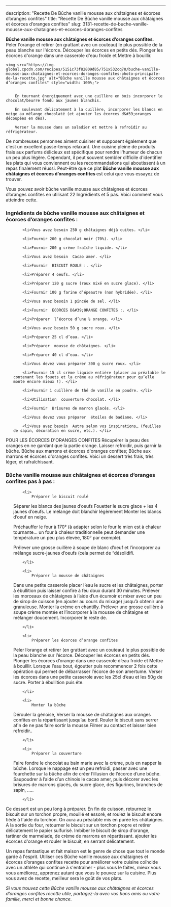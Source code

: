 ---
description: "Recette De Bûche vanille mousse aux châtaignes et écorces d’oranges confites"
title: "Recette De Bûche vanille mousse aux châtaignes et écorces d’oranges confites"
slug: 3131-recette-de-buche-vanille-mousse-aux-chataignes-et-ecorces-doranges-confites

<p>
	<strong>Bûche vanille mousse aux châtaignes et écorces d’oranges confites</strong>. 
	Peler l&#39;orange et retirer (en grattant avec un couteau) le plus possible de la peau blanche sur l&#39;écorce. Découper les écorces en petits dés. Plonger les écorces d&#39;orange dans une casserole d&#39;eau froide et Mettre à bouillir.
</p>
<p>
	
	<img src="https://img-global.cpcdn.com/recipes/5151c73f82809d85/751x532cq70/buche-vanille-mousse-aux-chataignes-et-ecorces-doranges-confites-photo-principale-de-la-recette.jpg" alt="Bûche vanille mousse aux châtaignes et écorces d’oranges confites" style="width: 100%;">
	
	
		En tournant énergiquement avec une cuillère en bois incorporer le chocolat/beurre fondu aux jaunes blanchis.
	
		En soulevant délicatement à la cuillère, incorporer les blancs en neige au mélange chocolaté (et ajouter les écorces d&#39;oranges découpées en dés).
	
		Verser la mousse dans un saladier et mettre à refroidir au réfrigérateur.
	
</p>

De nombreuses personnes aiment cuisiner et supposent également que c'est un excellent passe-temps relaxant. Une cuisine pleine de produits frais aux parfums délicieux est spécifique pour rendre l'humeur de chacun un peu plus légère. Cependant, il peut souvent sembler difficile d'identifier les plats qui vous conviennent ou les recommandations qui aboutissent à un repas finalement réussi. Peut-être que ce plat <strong> Bûche vanille mousse aux châtaignes et écorces d’oranges confites </strong> est celui que vous essayez de trouver.

<!--inarticleads1-->

Vous pouvez avoir bûche vanille mousse aux châtaignes et écorces d’oranges confites en utilisant 22 Ingrédients et 5 pas. Voici comment vous atteindre cette.

<h3>Ingrédients de bûche vanille mousse aux châtaignes et écorces d’oranges confites :</h3>

<ol>
	
		<li>Vous avez besoin 250 g châtaignes déjà cuites. </li>
	
		<li>Fournir 200 g chocolat noir (70%). </li>
	
		<li>Fournir 200 g crème fraîche liquide. </li>
	
		<li>Vous avez besoin  Cacao amer. </li>
	
		<li>Fournir  BISCUIT ROULE :. </li>
	
		<li>Préparer 4 oeufs. </li>
	
		<li>Préparer 120 g sucre (roux mixé en sucre glace). </li>
	
		<li>Fournir 100 g farine d’épeautre (non hybridée). </li>
	
		<li>Vous avez besoin 1 pincée de sel. </li>
	
		<li>Fournir  ECORCES D&#39;ORANGE CONFITES :. </li>
	
		<li>Préparer  l’écorce d’une ½ orange. </li>
	
		<li>Vous avez besoin 50 g sucre roux. </li>
	
		<li>Préparer 25 cl d’eau. </li>
	
		<li>Préparer  mousse de châtaignes. </li>
	
		<li>Préparer 40 cl d’eau. </li>
	
		<li>Vous devez vous préparer 300 g sucre roux. </li>
	
		<li>Fournir 15 cl crème liquide entière (placer au préalable le contenant les fouets et la crème au réfrigérateur pour qu’elle monte encore mieux !). </li>
	
		<li>Fournir 1 cuillère de thé de vanille en poudre. </li>
	
		<li>Utilisation  couverture chocolat. </li>
	
		<li>Fournir  Brisures de marron glacés. </li>
	
		<li>Vous devez vous préparer  étoiles de badiane. </li>
	
		<li>Vous avez besoin  Autre selon vos inspirations… (feuilles de sapin, décoration en sucre, etc.). </li>
	
</ol>

POUR LES ÉCORCES D&#39;ORANGES CONFITES Récupérer la peau des oranges en ne gardant que la partie orange. Laisser refroidir, puis garnir la bûche. Bûche aux marrons et écorces d&#39;oranges confites; Bûche aux marrons et écorces d&#39;oranges confites. Voici un dessert très frais, très léger, et rafraîchissant. 

<!--inarticleads2-->

<h3>Bûche vanille mousse aux châtaignes et écorces d’oranges confites pas à pas :</h3>

<ol>
	
		<li>
			Préparer le biscuit roulé
Séparer les blancs des jaunes d’oeufs
Fouetter le sucre glace + les 4 jaunes d’oeufs. Le mélange doit blanchir légèrement
Monter les blancs d’oeuf en neige.

Préchauffer le four à 170° (à adapter selon le four le mien est à chaleur tournante… un four à chaleur traditionnelle peut demander une température un peu plus élevée, 180° par exemple).

Prélever une grosse cuillère à soupe de blanc d’oeuf et l’incorporer au mélange sucre-jaunes d’oeufs (cela permet de “désolidifi.
			
			
		</li>
	
		<li>
			Préparer la mousse de châtaignes
Dans une petite casserole placer l’eau le sucre et les châtaignes, porter à ébullition puis laisser confire à feu doux durant 30 minutes.
Prélever les morceaux de châtaignes à l’aide d’un écumoir et mixer avec un peu de sirop de cuisson (en ajouter au cours du mixage) jusqu’à obtenir une granuleuse.
Monter la crème en chantilly.
Prélever une grosse cuillère à soupe crème montée et l’incorporer à la mousse de châtaigne et mélanger doucement.
Incorporer le reste de.
			
			
		</li>
	
		<li>
			Préparer les écorces d’orange confites
Peler l’orange et retirer (en grattant avec un couteau) le plus possible de la peau blanche sur l’écorce. Découper les écorces en petits dés.
Plonger les écorces d’orange dans une casserole d’eau froide et Mettre à bouillir. Lorsque l’eau bout, égoutter puis recommencer 2 fois cette opération qui permet de débarrasser l’écorce de son amertume.
Verser les écorces dans une petite casserole avec les 25cl d’eau et les 50g de sucre.
Porter à ébullition puis éte.
			
			
		</li>
	
		<li>
			Monter la bûche
Dérouler la génoise, Verser la mousse de châtaignes aux oranges confites en la répartissant jusqu’au bord.
Rouler le biscuit sans serrer afin de ne pas faire sortir la mousse.Filmer au contact et laisser bien refroidir..
			
			
		</li>
	
		<li>
			Préparer la couverture
Faire fondre le chocolat au bain marie avec la crème, puis en napper la bûche.
Lorsque le nappage est un peu refroidi, passer avec une fourchette sur la bûche afin de créer l’illusion de l’écorce d’une bûche. Saupoudrer à l’aide d’un chinois le cacao amer, puis décorer avec les brisures de marrons glacés, du sucre glace, des figurines, branches de sapin, …..
			
			
		</li>
	
</ol>

Ce dessert est un peu long à préparer. En fin de cuisson, retournez le biscuit sur un torchon propre, mouillé et essoré, et roulez le biscuit encore tiède à l&#39;aide du torchon. On aura au préalable mis en purée les châtaignes. A la sortie du four, retourner le biscuit sur un torchon propre et retirer délicatement le papier sulfurisé. Imbiber le biscuit de sirop d&#39;orange, tartiner de marmelade, de crème de marrons en répartissant. ajouter les écorces d&#39;orange et rouler le biscuit, en serrant délicatement. 

<!--inarticleads1-->

<p>
Un repas fantastique et fait maison est le genre de chose que tout le monde garde à l'esprit. Utiliser ces Bûche vanille mousse aux châtaignes et écorces d’oranges confites recette pour améliorer votre cuisine coïncide avec un athlète qui continue à s'entraîner - plus vous le faites, mieux vous vous améliorez, apprenez autant que vous le pouvez sur la cuisine. Plus vous avez de recette, meilleur sera le goût de vos plats.
</p>

<p>
<i>Si vous trouvez cette Bûche vanille mousse aux châtaignes et écorces d’oranges confites recette utile, partagez-la avec vos bons amis ou votre famille, merci et bonne chance.</i>
</p>
